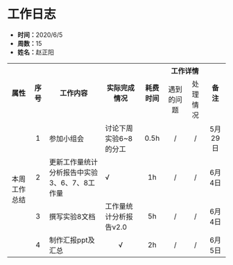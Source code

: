 <h1>工作日志</h1>
<ul>
    <li><strong>时间：</strong>2020/6/5</li>
    <li><strong>周数：</strong>15</li>
    <li><strong>姓名：</strong>赵正阳</li>
</ul>
<table style="text-align:center">
  <tr>
    <th rowspan="2">属性</th>
    <th rowspan="2">序号</th>
    <th rowspan="2">工作内容</th>
    <th rowspan="2">实际完成情况</th>
    <th rowspan="2">耗费时间</th>
    <th colspan="2">工作详情</th>
    <th rowspan="2">备注</th>
  </tr>
  <tr>
    <td>遇到的问题</td>
    <td>处理情况</td>
  </tr>
  <tr>
    <td rowspan="4">本周工作总结</td>
    <td>1</td>
    <td style="text-align:left">参加小组会</td>
    <td style="text-align:left">讨论下周实验6~8的分工</td>
    <td>0.5h</td>
    <td>/</td>
    <td>/</td>
    <td>5月29日</td>
  </tr>
  <tr>
    <td>2</td>
    <td style="text-align:left">更新工作量统计分析报告中实验3、6、7、8工作量</td>
    <td style="text-align:left">√</td>
    <td>1h</td>
    <td>/</td>
    <td>/</td>
    <td>6月4日</td>
  </tr>
  <tr>
    <td>3</td>
    <td style="text-align:left">撰写实验8文档</td>
    <td style="text-align:left">工作量统计分析报告v2.0</td>
    <td>5h</td>
    <td>/</td>
    <td>/</td>
    <td>6月4日</td>
  </tr>
  <tr>
    <td>4</td>
    <td style="text-align:left">制作汇报ppt及汇总</td>
    <td>√</td>
    <td>2h</td>
    <td>/</td>
    <td>/</td>
    <td>6月5日</td>
  </tr>
</table>
